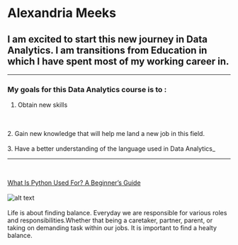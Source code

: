 # Alexandria Meeks 
## I am excited to start this new journey in Data Analytics. I am transitions from Education in which I have spent most of my working career in. 
---

### My goals for this Data Analytics course is to :

1. Obtain new skills
<br>
<br>
2. Gain new knowledge that will help me land a new job in this field.
<br>
<br>
3. Have a better understanding of the language used in Data Analytics_

---
<br>

[What Is Python Used For? A Beginner’s Guide](https://www.coursera.org/articles/what-is-python-used-for-a-beginners-guide-to-using-python)
<br>
<br>
![alt text](https://today.williams.edu/files/2022/05/finding-balance-768x937.jpg)
<br>
<br>
Life is about finding balance. Everyday we are responsible for various roles and responsibilities.Whether that being a caretaker, partner, parent, or taking on demanding task within our jobs. It is important to find a healty balance.